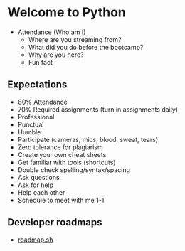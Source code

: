 # Welcome to Python

- Attendance (Who am I)
  - Where are you streaming from?
  - What did you do before the bootcamp?
  - Why are you here?
  - Fun fact

## Expectations

- 80% Attendance
- 70% Required assignments (turn in assignments daily)
- Professional
- Punctual
- Humble
- Participate (cameras, mics, blood, sweat, tears)
- Zero tolerance for plagiarism
- Create your own cheat sheets
- Get familiar with tools (shortcuts)
- Double check spelling/syntax/spacing
- Ask questions
- Ask for help
- Help each other
- Schedule to meet with me 1-1

## Developer roadmaps

- [roadmap.sh](https://roadmap.sh)
